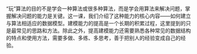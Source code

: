 “玩”算法的目的不是学会一种算法或很多种算法，而是学会用算法来解决问题，掌握解决问题的能力是关键。这一课，我们介绍了这种能力的核心内容——如何建立与算法相适应的数据模型。建模能力的提高是一个长期的积累过程，这里提到的只是最常见的思路和方法。除此之外，提高建模能力还需要熟悉各种常见的数据结构的特点和使用方法，需要多做、多练、多思考，善于把别人的经验变成自己的经验。